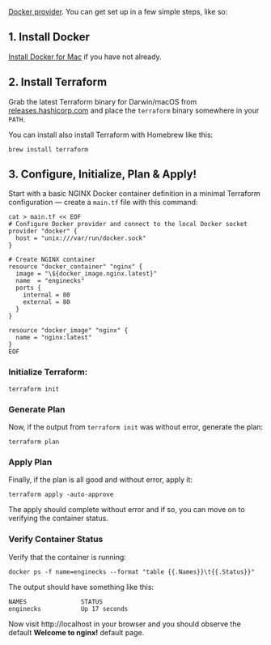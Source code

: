 
[Docker provider](https://www.terraform.io/docs/providers/docker/index.html).
You can get set up in a few simple steps, like so:

## 1. Install Docker

[Install Docker for Mac](https://docs.docker.com/docker-for-mac/install/) if
you have not already.

## 2. Install Terraform

Grab the latest Terraform binary for Darwin/macOS from
[releases.hashicorp.com](https://releases.hashicorp.com/terraform/)
and place the `terraform` binary somewhere in your `PATH`.

You can install also install Terraform with Homebrew like this:

```
brew install terraform
```

## 3. Configure, Initialize, Plan & Apply!

Start with a basic NGINX Docker container definition in a minimal Terraform
configuration — create a `main.tf` file with this command:

```
cat > main.tf << EOF
# Configure Docker provider and connect to the local Docker socket
provider "docker" {
  host = "unix:///var/run/docker.sock"
}

# Create NGINX container
resource "docker_container" "nginx" {
  image = "\${docker_image.nginx.latest}"
  name  = "enginecks"
  ports {
    internal = 80
    external = 80
  }
}

resource "docker_image" "nginx" {
  name = "nginx:latest"
}
EOF
```

### Initialize Terraform:

```
terraform init
```
### Generate Plan

Now, if the output from `terraform init` was without error, generate the plan:

```
terraform plan
```

### Apply Plan

Finally, if the plan is all good and without error, apply it:

```
terraform apply -auto-approve
```

The apply should complete without error and if so, you can move on to verifying the container status.

### Verify Container Status

Verify that the container is running:

```
docker ps -f name=enginecks --format "table {{.Names}}\t{{.Status}}"
```

The output should have something like this:

```
NAMES               STATUS
enginecks           Up 17 seconds
```


Now visit http://localhost in your browser and you should observe the default **Welcome to nginx!** default page.
